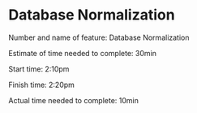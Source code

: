 # Database Normalization

Number and name of feature: Database Normalization

Estimate of time needed to complete: 30min

Start time: 2:10pm

Finish time: 2:20pm

Actual time needed to complete: 10min
